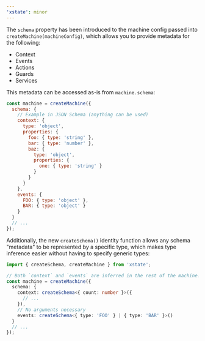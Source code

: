 ```yaml
---
'xstate': minor
---
```


The `schema` property has been introduced to the machine config passed into `createMachine(machineConfig)`, which allows you to provide metadata for the following:

- Context
- Events
- Actions
- Guards
- Services

This metadata can be accessed as-is from `machine.schema`:

```js
const machine = createMachine({
  schema: {
    // Example in JSON Schema (anything can be used)
    context: {
      type: 'object',
      properties: {
        foo: { type: 'string' },
        bar: { type: 'number' },
        baz: {
          type: 'object',
          properties: {
            one: { type: 'string' }
          }
        }
      }
    },
    events: {
      FOO: { type: 'object' },
      BAR: { type: 'object' }
    }
  }
  // ...
});
```

Additionally, the new `createSchema()` identity function allows any schema "metadata" to be represented by a specific type, which makes type inference easier without having to specify generic types:

```ts
import { createSchema, createMachine } from 'xstate';

// Both `context` and `events` are inferred in the rest of the machine!
const machine = createMachine({
  schema: {
    context: createSchema<{ count: number }>({
      // ...
    }),
    // No arguments necessary
    events: createSchema<{ type: 'FOO' } | { type: 'BAR' }>()
  }
  // ...
});
```
